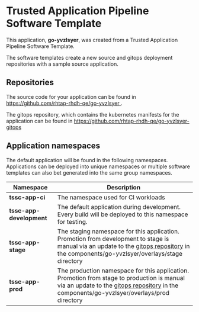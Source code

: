 # Trusted Application Pipeline Software Template

This application, **go-yvzlsyer**, was created from a Trusted Application Pipeline Software Template.

The software templates create a new source and gitops deployment repositories with a sample source application. 

## Repositories

The source code for your application can be found in [https://github.com/rhtap-rhdh-qe/go-yvzlsyer ](https://github.com/rhtap-rhdh-qe/go-yvzlsyer ).
 
The gitops repository, which contains the kubernetes manifests for the application can be found in 
[https://github.com/rhtap-rhdh-qe/go-yvzlsyer-gitops ](https://github.com/rhtap-rhdh-qe/go-yvzlsyer-gitops ) 

## Application namespaces 

The default application will be found in the following namespaces. Applications can be deployed into unique namespaces or multiple software templates can also bet generated into the same group namespaces.  

|  Namespace   |  Description   |  
| -------- | -------- |
| **tssc-app-ci** | The namespace used for CI workloads |
| **tssc-app-development** | The default application during development. Every build will be deployed to this namespace for testing. |
| **tssc-app-stage** | The staging namespace for this application. Promotion from development to stage is manual via an update to the [gitops repository](https://github.com/rhtap-rhdh-qe/go-yvzlsyer-gitops ) in the components/go-yvzlsyer/overlays/stage directory |
| **tssc-app-prod** | The production namespace for this application. Promotion from stage to production is manual via an update to the [gitops repository](https://github.com/rhtap-rhdh-qe/go-yvzlsyer-gitops ) in the components/go-yvzlsyer/overlays/prod directory |